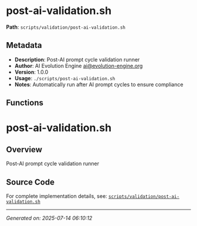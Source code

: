 # post-ai-validation.sh

**Path**: `scripts/validation/post-ai-validation.sh`

## Metadata

- **Description**: Post-AI prompt cycle validation runner
- **Author**: AI Evolution Engine <ai@evolution-engine.org>
- **Version**: 1.0.0
- **Usage**: `./scripts/post-ai-validation.sh`
- **Notes**: Automatically run after AI prompt cycles to ensure compliance

## Functions

# post-ai-validation.sh

## Overview

Post-AI prompt cycle validation runner


## Source Code

For complete implementation details, see: [`scripts/validation/post-ai-validation.sh`](../../scripts/validation/post-ai-validation.sh)

---
*Generated on: 2025-07-14 06:10:12*

